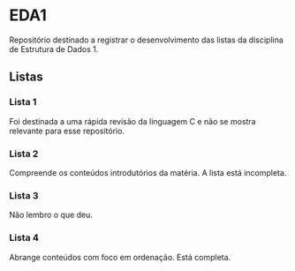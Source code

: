 # EDA1
Repositório destinado a registrar o desenvolvimento das listas da disciplina de Estrutura de Dados 1.

## Listas

### Lista 1
Foi destinada a uma rápida revisão da linguagem C e não se mostra relevante para esse repositório.

### Lista 2
Compreende os conteúdos introdutórios da matéria. A lista está incompleta.

### Lista 3
Não lembro o que deu.

### Lista 4
Abrange conteúdos com foco em ordenação. Está completa.
